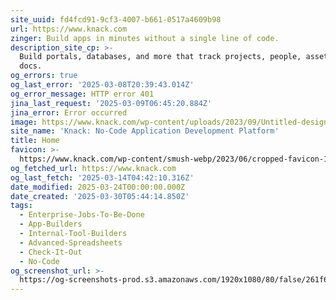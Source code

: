 ```yaml
---
site_uuid: fd4fcd91-9cf3-4007-b661-0517a4609b98
url: https://www.knack.com
zinger: Build apps in minutes without a single line of code.
description_site_cp: >-
  Build portals, databases, and more that track projects, people, assets, and
  docs.
og_errors: true
og_last_error: '2025-03-08T20:39:43.014Z'
og_error_message: HTTP error 401
jina_last_request: '2025-03-09T06:45:20.884Z'
jina_error: Error occurred
image: https://www.knack.com/wp-content/uploads/2023/09/Untitled-design-87.png
site_name: 'Knack: No-Code Application Development Platform'
title: Home
favicon: >-
  https://www.knack.com/wp-content/smush-webp/2023/06/cropped-favicon-1-192x192.png.webp
og_fetched_url: https://www.knack.com
og_last_fetch: '2025-03-14T04:42:10.316Z'
date_modified: 2025-03-24T00:00:00.000Z
date_created: '2025-03-30T05:44:14.850Z'
tags:
  - Enterprise-Jobs-To-Be-Done
  - App-Builders
  - Internal-Tool-Builders
  - Advanced-Spreadsheets
  - Check-It-Out
  - No-Code
og_screenshot_url: >-
  https://og-screenshots-prod.s3.amazonaws.com/1920x1080/80/false/261f6744951f1243b3ecac184a3141d61fd14db03d488633ba1dbf06e93af616.jpeg
---
```


